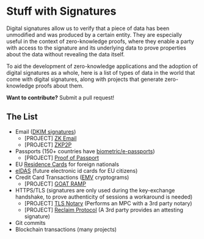 # Stuff with Signatures

Digital signatures allow us to verify that a piece of data has been unmodified and was produced by a certain entity. They are especially useful in the context of zero-knowledge proofs, where they enable a party with access to the signature and its underlying data to prove properties about the data without revealing the data itself. 

To aid the development of zero-knowledge applications and the adoption of digital signatures as a whole, here is a list of types of data in the world that come with digital signatures, along with projects that generate zero-knowledge proofs about them.

**Want to contribute?** Submit a pull request!

## The List
- Email ([DKIM signatures](https://en.wikipedia.org/wiki/DomainKeys_Identified_Mail))
	- [PROJECT] [ZK Email](https://github.com/zkemail)
	- [PROJECT] [ZKP2P](https://github.com/zkp2p/zk-p2p)
- Passports (150+ countries have [biometric/e-passports](https://en.wikipedia.org/wiki/Biometric_passport))
	- [PROJECT] [Proof of Passport](https://github.com/zk-passport/proof-of-passport)
- EU [Residence Cards](https://eur-lex.europa.eu/legal-content/EN/TXT/PDF/?uri=CELEX:32017R1954) for foreign nationals 
- [eIDAS](https://digital-strategy.ec.europa.eu/en/policies/eidas-regulation) (future electronic id cards for EU citizens)
- Credit Card Transactions ([EMV](https://en.wikipedia.org/wiki/EMV) cryptograms)
	- [PROJECT] [GOAT RAMP](https://ethglobal.com/showcase/goat-ramp-futsg)
- HTTPS/TLS (signatures are only used during the key-exchange handshake, to prove authenticity of sessions a workaround is needed)
	- [PROJECT] [TLS Notary](https://tlsnotary.org/) (Performs an MPC with a 3rd party notary)
	- [PROJECT] [Reclaim Protocol](https://www.reclaimprotocol.org/) (A 3rd party provides an attesting signature)
- Git commits
- Blockchain transactions (many projects)